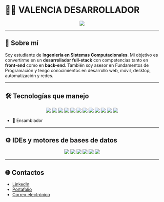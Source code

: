 # 👨‍💻 **VALENCIA DESARROLLADOR**

<p align="center">
  <img src="![Colorful Gradient Background Man 3D Avatar](https://github.com/user-attachments/assets/ab913ced-90db-4050-8eb7-61834da2d021)
   ">
</p>

---

## 🌟 **Sobre mí** 
Soy estudiante de **Ingeniería en Sistemas Computacionales**. Mi objetivo es convertirme en un **desarrollador full-stack** con competencias tanto en **front-end** como en **back-end**. También soy asesor en Fundamentos de Programación y tengo conocimientos en desarrollo web, móvil, desktop, automatización y redes.

---

## 🛠 **Tecnologías que manejo**

<div align="center">
  <img src="https://img.shields.io/badge/C%23-239120?style=for-the-badge&logo=c-sharp&logoColor=white">
  <img src="https://img.shields.io/badge/Java-007396?style=for-the-badge&logo=java&logoColor=white">
  <img src="https://img.shields.io/badge/SQL_Server-CC2927?style=for-the-badge&logo=microsoft-sql-server&logoColor=white">
  <img src="https://img.shields.io/badge/HTML5-E34F26?style=for-the-badge&logo=html5&logoColor=white">
  <img src="https://img.shields.io/badge/CSS3-1572B6?style=for-the-badge&logo=css3&logoColor=white">
  <img src="https://img.shields.io/badge/JavaScript-F7DF1E?style=for-the-badge&logo=javascript&logoColor=black">
  <img src="https://img.shields.io/badge/Sass-CC6699?style=for-the-badge&logo=sass&logoColor=white">
  <img src="https://img.shields.io/badge/Node.js-339933?style=for-the-badge&logo=nodedotjs&logoColor=white">
  <img src="https://img.shields.io/badge/Kotlin-0095D5?style=for-the-badge&logo=kotlin&logoColor=white">
  <img src="https://img.shields.io/badge/C%2B%2B-00599C?style=for-the-badge&logo=c%2B%2B&logoColor=white">
  <img src="https://img.shields.io/badge/XAML-0C54C2?style=for-the-badge&logo=xaml&logoColor=white">
  <img src="https://img.shields.io/badge/XML-FF6600?style=for-the-badge&logo=xml&logoColor=white">
</div>

- 🔢 Ensamblador

---

## ⚙️ **IDEs y motores de bases de datos**

<div align="center">
  <img src="https://img.shields.io/badge/Visual_Studio_2022-5C2D91?style=for-the-badge&logo=visual-studio&logoColor=white">
  <img src="https://img.shields.io/badge/VS_Code-007ACC?style=for-the-badge&logo=visual-studio-code&logoColor=white">
  <img src="https://img.shields.io/badge/Android_Studio-3DDC84?style=for-the-badge&logo=android-studio&logoColor=white">
  <img src="https://img.shields.io/badge/WebStorm-000000?style=for-the-badge&logo=webstorm&logoColor=white">
  <img src="https://img.shields.io/badge/CLion-000000?style=for-the-badge&logo=clion&logoColor=white">
  <img src="https://img.shields.io/badge/Eclipse-2C2255?style=for-the-badge&logo=eclipse&logoColor=white">
</div>

---

## 🌐 **Contactos**

- [LinkedIn](#)
- [Portafolio](#)
- [Correo electrónico](mailto:tucorreo@example.com)
